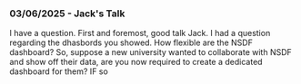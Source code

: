 ### 03/06/2025 - Jack's Talk
I have a question. First and foremost, good talk Jack. I had a question regarding the dhasbords you showed. How flexible are the NSDF dashboard? So, suppose a new university wanted to collaborate with NSDF and show off their data, are you now required to create a dedicated dashboard for them? IF so 